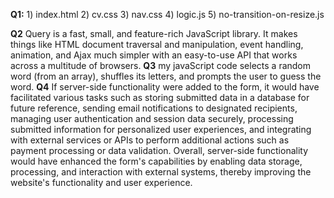 **Q1:** 1) index.html
	2) cv.css
	3) nav.css
	4) logic.js
	5) no-transition-on-resize.js
	
**Q2** Query is a fast, small, and feature-rich JavaScript library. It makes things like HTML document traversal and manipulation, event handling, animation, and Ajax much simpler with an easy-to-use API that works across a multitude of browsers.
**Q3** my javaScript code selects a random word (from an array), shuffles its letters, and prompts the user to guess the word.
**Q4** If server-side functionality were added to the form, it would have facilitated various tasks such as storing submitted data in a database for future reference, sending email notifications to designated recipients, managing user authentication and session data securely, processing submitted information for personalized user experiences, and integrating with external services or APIs to perform additional actions such as payment processing or data validation. Overall, server-side functionality would have enhanced the form's capabilities by enabling data storage, processing, and interaction with external systems, thereby improving the website's functionality and user experience.
